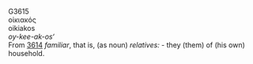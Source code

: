 G3615  
οἰκιακός  
oikiakos  
*oy-kee-ak-os‘*  
From [3614](g3614) *familiar*, that is, (as noun) *relatives:* - they
(them) of (his own) household.  
